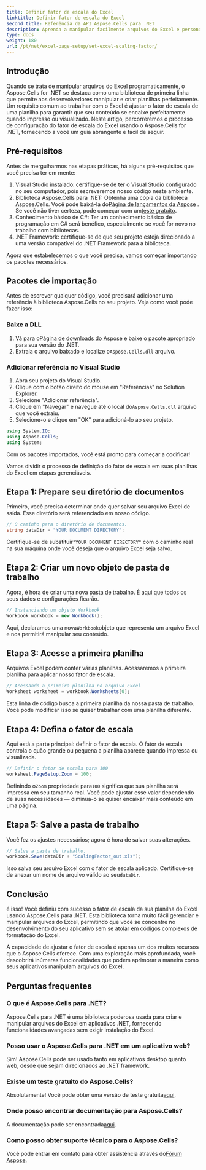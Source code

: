 ```yaml
---
title: Definir fator de escala do Excel
linktitle: Definir fator de escala do Excel
second_title: Referência da API Aspose.Cells para .NET
description: Aprenda a manipular facilmente arquivos do Excel e personalizar o fator de escala usando o Aspose.Cells para .NET.
type: docs
weight: 180
url: /pt/net/excel-page-setup/set-excel-scaling-factor/
---
```

## Introdução

Quando se trata de manipular arquivos do Excel programaticamente, o Aspose.Cells for .NET se destaca como uma biblioteca de primeira linha que permite aos desenvolvedores manipular e criar planilhas perfeitamente. Um requisito comum ao trabalhar com o Excel é ajustar o fator de escala de uma planilha para garantir que seu conteúdo se encaixe perfeitamente quando impresso ou visualizado. Neste artigo, percorreremos o processo de configuração do fator de escala do Excel usando o Aspose.Cells for .NET, fornecendo a você um guia abrangente e fácil de seguir.

## Pré-requisitos

Antes de mergulharmos nas etapas práticas, há alguns pré-requisitos que você precisa ter em mente:

1. Visual Studio instalado: certifique-se de ter o Visual Studio configurado no seu computador, pois escreveremos nosso código neste ambiente.
2.  Biblioteca Aspose.Cells para .NET: Obtenha uma cópia da biblioteca Aspose.Cells. Você pode baixá-la do[Página de lançamentos da Aspose](https://releases.aspose.com/cells/net/) . Se você não tiver certeza, pode começar com um[teste gratuito](https://releases.aspose.com/).
3. Conhecimento básico de C#: Ter um conhecimento básico de programação em C# será benéfico, especialmente se você for novo no trabalho com bibliotecas.
4. .NET Framework: certifique-se de que seu projeto esteja direcionado a uma versão compatível do .NET Framework para a biblioteca.

Agora que estabelecemos o que você precisa, vamos começar importando os pacotes necessários.

## Pacotes de importação

Antes de escrever qualquer código, você precisará adicionar uma referência à biblioteca Aspose.Cells no seu projeto. Veja como você pode fazer isso:

### Baixe a DLL

1.  Vá para o[Página de downloads do Aspose](https://releases.aspose.com/cells/net/) e baixe o pacote apropriado para sua versão do .NET.
2.  Extraia o arquivo baixado e localize o`Aspose.Cells.dll` arquivo.

### Adicionar referência no Visual Studio

1. Abra seu projeto do Visual Studio.
2. Clique com o botão direito do mouse em "Referências" no Solution Explorer.
3. Selecione "Adicionar referência". 
4.  Clique em "Navegar" e navegue até o local do`Aspose.Cells.dll` arquivo que você extraiu.
5. Selecione-o e clique em "OK" para adicioná-lo ao seu projeto.

```csharp
using System.IO;
using Aspose.Cells;
using System;
```

Com os pacotes importados, você está pronto para começar a codificar!

Vamos dividir o processo de definição do fator de escala em suas planilhas do Excel em etapas gerenciáveis.

## Etapa 1: Prepare seu diretório de documentos

Primeiro, você precisa determinar onde quer salvar seu arquivo Excel de saída. Esse diretório será referenciado em nosso código. 

```csharp
// O caminho para o diretório de documentos.
string dataDir = "YOUR DOCUMENT DIRECTORY";
```

Certifique-se de substituir`"YOUR DOCUMENT DIRECTORY"` com o caminho real na sua máquina onde você deseja que o arquivo Excel seja salvo.

## Etapa 2: Criar um novo objeto de pasta de trabalho

Agora, é hora de criar uma nova pasta de trabalho. É aqui que todos os seus dados e configurações ficarão.

```csharp
// Instanciando um objeto Workbook
Workbook workbook = new Workbook();
```

 Aqui, declaramos uma nova`Workbook`objeto que representa um arquivo Excel e nos permitirá manipular seu conteúdo.

## Etapa 3: Acesse a primeira planilha

Arquivos Excel podem conter várias planilhas. Acessaremos a primeira planilha para aplicar nosso fator de escala.

```csharp
// Acessando a primeira planilha no arquivo Excel
Worksheet worksheet = workbook.Worksheets[0];
```

Esta linha de código busca a primeira planilha da nossa pasta de trabalho. Você pode modificar isso se quiser trabalhar com uma planilha diferente.

## Etapa 4: Defina o fator de escala

Aqui está a parte principal: definir o fator de escala. O fator de escala controla o quão grande ou pequena a planilha aparece quando impressa ou visualizada.

```csharp
// Definir o fator de escala para 100
worksheet.PageSetup.Zoom = 100;
```

 Definindo o`Zoom` propriedade para`100` significa que sua planilha será impressa em seu tamanho real. Você pode ajustar esse valor dependendo de suas necessidades — diminua-o se quiser encaixar mais conteúdo em uma página.

## Etapa 5: Salve a pasta de trabalho

Você fez os ajustes necessários; agora é hora de salvar suas alterações.

```csharp
// Salve a pasta de trabalho.
workbook.Save(dataDir + "ScalingFactor_out.xls");
```

 Isso salva seu arquivo Excel com o fator de escala aplicado. Certifique-se de anexar um nome de arquivo válido ao seu`dataDir`.

## Conclusão

é isso! Você definiu com sucesso o fator de escala da sua planilha do Excel usando Aspose.Cells para .NET. Esta biblioteca torna muito fácil gerenciar e manipular arquivos do Excel, permitindo que você se concentre no desenvolvimento do seu aplicativo sem se atolar em códigos complexos de formatação do Excel.

A capacidade de ajustar o fator de escala é apenas um dos muitos recursos que o Aspose.Cells oferece. Com uma exploração mais aprofundada, você descobrirá inúmeras funcionalidades que podem aprimorar a maneira como seus aplicativos manipulam arquivos do Excel.

## Perguntas frequentes

### O que é Aspose.Cells para .NET?  
Aspose.Cells para .NET é uma biblioteca poderosa usada para criar e manipular arquivos do Excel em aplicativos .NET, fornecendo funcionalidades avançadas sem exigir instalação do Excel.

### Posso usar o Aspose.Cells para .NET em um aplicativo web?  
Sim! Aspose.Cells pode ser usado tanto em aplicativos desktop quanto web, desde que sejam direcionados ao .NET framework.

### Existe um teste gratuito do Aspose.Cells?  
 Absolutamente! Você pode obter uma versão de teste gratuita[aqui](https://releases.aspose.com/).

### Onde posso encontrar documentação para Aspose.Cells?  
 A documentação pode ser encontrada[aqui](https://reference.aspose.com/cells/net/).

### Como posso obter suporte técnico para o Aspose.Cells?  
 Você pode entrar em contato para obter assistência através do[Fórum Aspose](https://forum.aspose.com/c/cells/9).